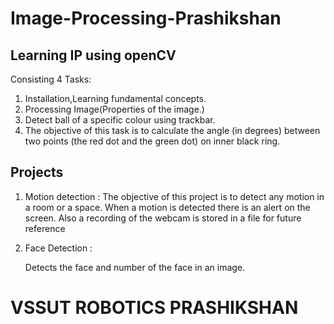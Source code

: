 # Image-Processing-Prashikshan

## Learning IP using openCV

Consisting 4 Tasks:

1. Installation,Learning fundamental concepts.
2. Processing Image(Properties of the image.)
3. Detect ball of a specific colour using trackbar.
4. The objective of this task is to calculate the angle (in degrees) between two points (the red dot and the green dot) on inner black ring.

## Projects
1. Motion detection :
    The objective of this project is to detect any motion in a room or a space. When a motion is detected there is an alert on the screen. Also a recording of the webcam is stored in a file for future reference

2. Face Detection  :

    Detects the face and number of the face in an image.
# VSSUT ROBOTICS PRASHIKSHAN
